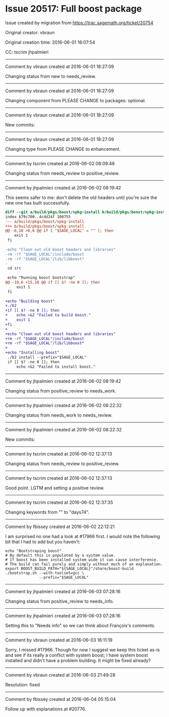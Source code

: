 # Issue 20517: Full boost package

Issue created by migration from https://trac.sagemath.org/ticket/20754

Original creator: vbraun

Original creation time: 2016-06-01 16:07:54

CC:  tscrim jhpalmieri




---

Comment by vbraun created at 2016-06-01 18:27:09

Changing status from new to needs_review.


---

Comment by vbraun created at 2016-06-01 18:27:09

Changing component from PLEASE CHANGE to packages: optional.


---

Comment by vbraun created at 2016-06-01 18:27:09

New commits:


---

Comment by vbraun created at 2016-06-01 18:27:09

Changing type from PLEASE CHANGE to enhancement.


---

Comment by tscrim created at 2016-06-02 08:09:48

Changing status from needs_review to positive_review.


---

Comment by jhpalmieri created at 2016-06-02 08:19:42

This seems safer to me: don't delete the old headers until you're sure the new one has built successfully.

```diff
diff --git a/build/pkgs/boost/spkg-install b/build/pkgs/boost/spkg-install
index b79c700..4cdd24f 100755
--- a/build/pkgs/boost/spkg-install
+++ b/build/pkgs/boost/spkg-install
@@ -6,10 +6,6 @@ if [ "$SAGE_LOCAL" = "" ]; then
    exit 1
 fi
 
-echo "Clean out old boost headers and libraries"
-rm -rf "$SAGE_LOCAL"/include/boost
-rm -rf "$SAGE_LOCAL"/lib/libboost*
-
 cd src
 
 echo "Running boost bootstrap"
@@ -19,6 +15,18 @@ if [[ $? -ne 0 ]]; then
     exit 1
 fi
 
+echo "Building boost"
+./b2
+if [[ $? -ne 0 ]]; then
+    echo >&2 "Failed to build boost."
+    exit 1
+fi
+
+echo "Clean out old boost headers and libraries"
+rm -rf "$SAGE_LOCAL"/include/boost
+rm -rf "$SAGE_LOCAL"/lib/libboost*
+
+echo "Installing boost"
 ./b2 install --prefix="$SAGE_LOCAL"
 if [[ $? -ne 0 ]]; then
     echo >&2 "Failed to install boost."
```



---

Comment by jhpalmieri created at 2016-06-02 08:19:42

Changing status from positive_review to needs_work.


---

Comment by jhpalmieri created at 2016-06-02 08:22:32

Changing status from needs_work to needs_review.


---

Comment by jhpalmieri created at 2016-06-02 08:22:32

New commits:


---

Comment by tscrim created at 2016-06-02 12:37:13

Changing status from needs_review to positive_review.


---

Comment by tscrim created at 2016-06-02 12:37:13

Good point. LGTM and setting a positive review.


---

Comment by tscrim created at 2016-06-02 12:37:35

Changing keywords from "" to "days74".


---

Comment by fbissey created at 2016-06-02 22:12:21

I am surprised no one had a look at #17966 first. I would note the following bit that I had to add but you haven't:

```
echo "Bootstraping boost"
# By default this is populated by a system value.
# If boost has been installed system wide it can cause interference.
# The build can fail purely and simply without much of an explanation.
export BOOST_BUILD_PATH="${SAGE_LOCAL}"/share/boost-build
./bootstrap.sh --with-toolset=gcc \
               --prefix="$SAGE_LOCAL"
```



---

Comment by jhpalmieri created at 2016-06-03 07:28:16

Changing status from positive_review to needs_info.


---

Comment by jhpalmieri created at 2016-06-03 07:28:16

Setting this to "Needs info" so we can think about François's comments.


---

Comment by vbraun created at 2016-06-03 16:11:19

Sorry, I missed #17966. Though for now I suggest we keep this ticket as-is and see if its really a conflict with system boost; I have system boost installed and didn't have a problem building. It might be fixed already?


---

Comment by vbraun created at 2016-06-03 21:49:28

Resolution: fixed


---

Comment by fbissey created at 2016-06-04 05:15:04

Follow up with explanations at #20776.
